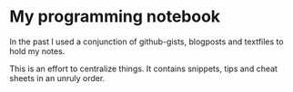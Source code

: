 # My programming notebook

In the past I used a conjunction of github-gists, blogposts and textfiles to hold my notes.

This is an effort to centralize things. It contains snippets, tips and cheat sheets in an unruly order.
